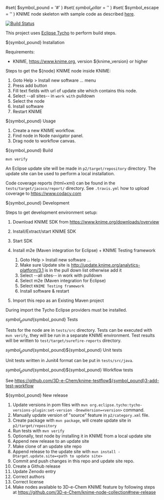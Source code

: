 #set( $symbol_pound = '#' )
#set( $symbol_dollar = '$' )
#set( $symbol_escape = '\' )
KNIME node skeleton with sample code as described [here](https://tech.knime.org/developer-guide).

[![Build Status](https://travis-ci.org/${github_organization}/${github_repository}.svg?branch=master)](https://travis-ci.org/${github_organization}/${github_repository})

This project uses [Eclipse Tycho](https://www.eclipse.org/tycho/) to perform build steps.

${symbol_pound} Installation

Requirements:

* KNIME, https://www.knime.org, version ${knime_version} or higher

Steps to get the ${node} KNIME node inside KNIME:

1. Goto Help > Install new software ... menu
2. Press add button
3. Fill text fields with url of update site which contains this node.
4. Select --all sites-- in `work with` pulldown
5. Select the node
6. Install software
7. Restart KNIME

${symbol_pound} Usage

1. Create a new KNIME workflow.
2. Find node in Node navigator panel.
3. Drag node to workflow canvas.

${symbol_pound} Build

```
mvn verify
```

An Eclipse update site will be made in `p2/target/repository` directory.
The update site can be used to perform a local installation.

Code coverage reports (html+xml) can be found in the `tests/target/jacoco/report/` directory.
See `.travis.yml` how to upload coverage to https://www.codacy.com

${symbol_pound} Development

Steps to get development environment setup:

1. Download KNIME SDK from https://www.knime.org/downloads/overview
2. Install/Extract/start KNIME SDK
3. Start SDK
4. Install m2e (Maven integration for Eclipse) + KNIME Testing framework

    1. Goto Help > Install new software ...
    2. Make sure Update site is http://update.knime.org/analytics-platform/3.1 is in the pull down list otherwise add it
    3. Select --all sites-- in work with pulldown
    4. Select m2e (Maven integration for Eclipse)
    5. Select `KNIME Testing framework`
    6. Install software & restart

5. Import this repo as an Existing Maven project

During import the Tycho Eclipse providers must be installed.

${symbol_pound}${symbol_pound} Tests

Tests for the node are in `tests/src` directory.
Tests can be executed with `mvn verify`, they will be run in a separate KNIME environment.
Test results will be written to `test/target/surefire-reports` directory.

${symbol_pound}${symbol_pound}${symbol_pound} Unit tests

Unit tests written in Junit4 format can be put in `tests/src/java`.

${symbol_pound}${symbol_pound}${symbol_pound} Workflow tests

See https://github.com/3D-e-Chem/knime-testflow${symbol_pound}3-add-test-workflow

${symbol_pound} New release

1. Update versions in pom files with `mvn org.eclipse.tycho:tycho-versions-plugin:set-version -DnewVersion=<version>` command.
2. Manually update version of "source" feature in `p2/category.xml` file.
3. Create package with `mvn package`, will create update site in `p2/target/repository`
4. Run tests with `mvn verify`
5. Optionally, test node by installing it in KNIME from a local update site
6. Append new release to an update site
  1. Make clone of an update site repo
  2. Append release to the update site with `mvn install -Dtarget.update.site=<path to update site>`
7. Commit and push changes in this repo and update site repo.
8. Create a Github release
9. Update Zenodo entry
  1. Correct authors
  2. Correct license
10. Make nodes available to 3D-e-Chem KNIME feature by following steps at https://github.com/3D-e-Chem/knime-node-collection#new-release

